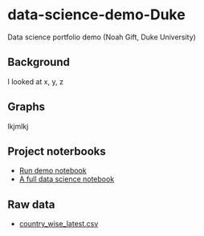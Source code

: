 # data-science-demo-Duke
Data science portfolio demo (Noah Gift, Duke University)

## Background

I looked at x, y, z

## Graphs

lkjmlkj

## Project noterbooks

* [Run demo notebook](https://github.com/jcmeunier77code/data-science-demo-Duke/blob/main/datascience-notebook.ipynb)
* [A full data science notebook](https://github.com/jcmeunier77code/data-science-demo-Duke/blob/main/EDA_explorations_text.ipynb)

## Raw data

* [country_wise_latest.csv](https://github.com/jcmeunier77code/data-science-demo-Duke/blob/main/country_wise_latest.csv)
